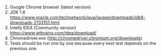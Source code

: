 1. Google Chrome browser (latest version)
2. JDK 1.8
https://www.oracle.com/technetwork/java/javase/downloads/jdk8-downloads-2133151.html
3. Intellij IDEA (Community version)
https://www.jetbrains.com/idea/download/
4. Chromedriver.exe (http://chromedriver.chromium.org/downloads)
5. Tests should be run one by one because every next test depends on the previous one.